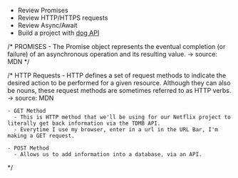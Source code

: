 * Review Promises
* Review HTTP/HTTPS requests
* Review Async/Await
* Build a project with [dog API](https://dog.ceo/dog-api/)

/*
  PROMISES
    - The Promise object represents the eventual completion (or failure) of an asynchronous operation and its resulting value.
      -> source: MDN
*/

/*
  HTTP Requests
    - HTTP defines a set of request methods to indicate the desired action to be performed for a given resource. Although they can also be nouns, these request methods are sometimes referred to as HTTP verbs.
      -> source: MDN

    - GET Method
      - This is HTTP method that we'll be using for our Netflix project to literally get back information via the TDMB API.
      - Everytime I use my browser, enter in a url in the URL Bar, I'm making a GET request.
    
    - POST Method
      - Allows us to add information into a database, via an API.
*/
